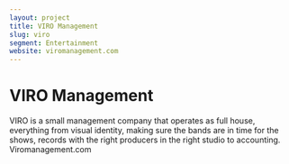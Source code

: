 ```yaml
---
layout: project
title: VIRO Management
slug: viro
segment: Entertainment
website: viromanagement.com
---
```


# VIRO Management

VIRO is a small management company that operates as full
house, everything from visual identity, making sure the bands
are in time for the shows, records with the right producers in
the right studio to accounting.
Viromanagement.com
